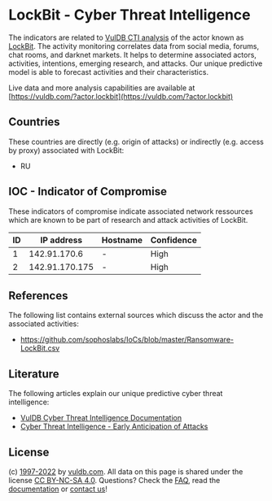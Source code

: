 # LockBit - Cyber Threat Intelligence

The indicators are related to [VulDB CTI analysis](https://vuldb.com/?kb.cti) of the actor known as [LockBit](https://vuldb.com/?actor.lockbit). The activity monitoring correlates data from social media, forums, chat rooms, and darknet markets. It helps to determine associated actors, activities, intentions, emerging research, and attacks. Our unique predictive model is able to forecast activities and their characteristics.

Live data and more analysis capabilities are available at [https://vuldb.com/?actor.lockbit](https://vuldb.com/?actor.lockbit)

## Countries

These countries are directly (e.g. origin of attacks) or indirectly (e.g. access by proxy) associated with LockBit:

* RU

## IOC - Indicator of Compromise

These indicators of compromise indicate associated network ressources which are known to be part of research and attack activities of LockBit.

ID | IP address | Hostname | Confidence
-- | ---------- | -------- | ----------
1 | 142.91.170.6 | - | High
2 | 142.91.170.175 | - | High

## References

The following list contains external sources which discuss the actor and the associated activities:

* https://github.com/sophoslabs/IoCs/blob/master/Ransomware-LockBit.csv

## Literature

The following articles explain our unique predictive cyber threat intelligence:

* [VulDB Cyber Threat Intelligence Documentation](https://vuldb.com/?kb.cti)
* [Cyber Threat Intelligence - Early Anticipation of Attacks](https://www.scip.ch/en/?labs.20201022)

## License

(c) [1997-2022](https://vuldb.com/?kb.changelog) by [vuldb.com](https://vuldb.com/?kb.about). All data on this page is shared under the license [CC BY-NC-SA 4.0](https://creativecommons.org/licenses/by-nc-sa/4.0/). Questions? Check the [FAQ](https://vuldb.com/?kb.faq), read the [documentation](https://vuldb.com/?kb) or [contact us](https://vuldb.com/?contact)!
